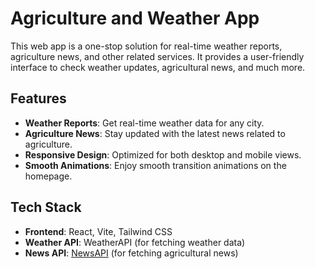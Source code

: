# Agriculture and Weather App

This web app is a one-stop solution for real-time weather reports, agriculture news, and other related services. It provides a user-friendly interface to check weather updates, agricultural news, and much more.

## Features

- **Weather Reports**: Get real-time weather data for any city.
- **Agriculture News**: Stay updated with the latest news related to agriculture.
- **Responsive Design**: Optimized for both desktop and mobile views.
- **Smooth Animations**: Enjoy smooth transition animations on the homepage.

## Tech Stack

- **Frontend**: React, Vite, Tailwind CSS
- **Weather API**: WeatherAPI (for fetching weather data)
- **News API**: [NewsAPI](https://newsapi.org) (for fetching agricultural news)
